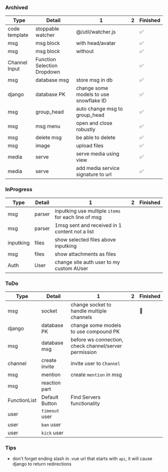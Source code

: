 ### Archived

|Type|Detail|1|2|Finished|
|---|---|---|---|---|
|code template|stoppable watcher|@/util/watcher.js|   |✅|
|msg|msg block|with head/avatar|   |✅|
|msg|msg block|without|   |✅|
|Channel Input|Function Selection Dropdown|   |   |✅|
|msg|database msg|store msg in db||✅|
|django|database PK|change some models to use snowflake ID||✅|
|msg|group_head|auto change msg to group_head||✅|
|msg|msg menu|open and close robustly||✅|
|msg|delete msg|be able to delete||✅|
|msg|image|upload files||✅|
|media|serve|serve media using view||✅|
|media|serve|add media service signature to url||✅|

### InProgress

|Type|Detail|1|2|Finished|
|---|---|---|---|---|
|msg|parser|inputking use multiple `items` for each line of msg|||
|msg|parser|1msg sent and received in 1 content not a list|||
|inputking|files|show selected files above inputking|||
|msg|files|show attachments as files|||
|Auth|User|change site auth user to my custom AUser|||

### ToDo

|Type|Detail|1|2|Finished|
|---|---|---|---|---|
|msg|socket|change socket to handle multiple channels||🤺|
|django|database PK|change some models to use compound PK||
|msg|database msg|before ws connection, check channel/server permission||
|channel|create invite|invite user to `Channel`||
|msg|mention|create `mention` in msg||
|msg|reaction part|   |   ||
|FunctionList|Default Button|Find Servers functionality|||
|user|`timeout` user|||
|user|`ban` user|||
|user|`kick` user|||



### Tips

 - don't forget ending slash in .vue url that starts with `api`, it will cause django to return redirections